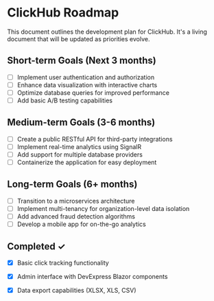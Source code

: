 # ClickHub Roadmap

This document outlines the development plan for ClickHub. It's a living document that will be updated as priorities evolve.

## Short-term Goals (Next 3 months)

- [ ] Implement user authentication and authorization
- [ ] Enhance data visualization with interactive charts
- [ ] Optimize database queries for improved performance
- [ ] Add basic A/B testing capabilities

## Medium-term Goals (3-6 months)

- [ ] Create a public RESTful API for third-party integrations
- [ ] Implement real-time analytics using SignalR
- [ ] Add support for multiple database providers
- [ ] Containerize the application for easy deployment

## Long-term Goals (6+ months)

- [ ] Transition to a microservices architecture
- [ ] Implement multi-tenancy for organization-level data isolation
- [ ] Add advanced fraud detection algorithms
- [ ] Develop a mobile app for on-the-go analytics

## Completed ✓

- [x] Basic click tracking functionality
- [x] Admin interface with DevExpress Blazor components
- [x] Data export capabilities (XLSX, XLS, CSV)


